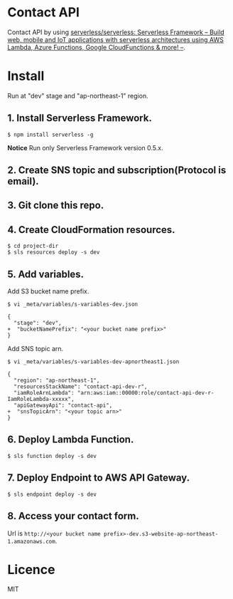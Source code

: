 # Contact API

Contact API by using [serverless/serverless: Serverless Framework – Build web, mobile and IoT applications with serverless architectures using AWS Lambda, Azure Functions, Google CloudFunctions & more\! –](https://github.com/serverless/serverless).


# Install
Run at "dev" stage and "ap-northeast-1" region. 

## 1. Install Serverless Framework.

```
$ npm install serverless -g
```

**Notice** Run only Serverless Framework version 0.5.x.

## 2. Create SNS topic and subscription(Protocol is email).
## 3. Git clone this repo.
## 4. Create CloudFormation resources.

```
$ cd project-dir
$ sls resources deploy -s dev
```

## 5. Add variables.

Add S3 bucket name prefix.

```
$ vi _meta/variables/s-variables-dev.json

{
  "stage": "dev",
+  "bucketNamePrefix": "<your bucket name prefix>"
}
```

Add SNS topic arn.

```
$ vi _meta/variables/s-variables-dev-apnortheast1.json

{
  "region": "ap-northeast-1",
  "resourcesStackName": "contact-api-dev-r",
  "iamRoleArnLambda": "arn:aws:iam::00000:role/contact-api-dev-r-IamRoleLambda-xxxxx",
  "apiGatewayApi": "contact-api",
+  "snsTopicArn": "<your topic arn>"
}
```


## 6. Deploy Lambda Function.

```
$ sls function deploy -s dev
```


## 7. Deploy Endpoint to AWS API Gateway.

```
$ sls endpoint deploy -s dev
```


## 8. Access your contact form.


Url is ``` http://<your bucket name prefix>-dev.s3-website-ap-northeast-1.amazonaws.com ```.


# Licence

MIT

